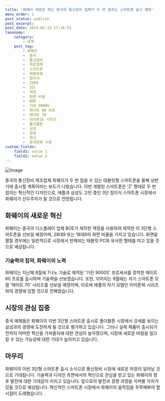```yaml
---
title: '화웨이 새로운 혁신 중국의 통신장비 업체가 두 번 접히는 스마트폰 출시 예정'
menu_order: 1
post_status: publish
post_excerpt: 
post_date: 2024-02-15 17:16:51
taxonomy:
    category:
        - 세계
    post_tag:
        - 화웨이
        -  중국
        -  통신장비
        -  제조업체
        -  스마트폰
        -  태블릿형
        -  접이식
        -  Z형태
        -  3단
        -  액정
        -  화면 비율
        -  BOE
        -  기린 9000S
        -  메이트 60 프로
        -  메이트 70
        -  아이폰16 시리즈
        -  폴더블폰
        -  삼성
        -  경쟁
        -  혁신
        -  휴대전화 시장
custom_fields:
    field1: value 1
    field2: value 2
---
```


![Image](https://imgnews.pstatic.net/image/215/2024/02/14/A202402140243_1_20240215072001335.jpg?type=w647)

중국의 통신장비 제조업체 화웨이가 두 번 접을 수 있는 태블릿형 스마트폰을 올해 상반기에 출시할 계획이라는 보도가 나왔습니다. 이번 개발된 스마트폰은 'Z' 형태로 두 번 접히는 혁신적인 디자인으로, 애플과 삼성도 고민 중인 3단 접이식 스마트폰 시장에서 화웨이가 선두주자가 될 것으로 전망됩니다.
## 화웨이의 새로운 혁신
화웨이는 중국의 디스플레이 업체 BOE가 제작한 액정을 사용하여 제작한 이 3단형 스마트폰을 선보일 예정이며, 28대9 또는 18대9의 화면 비율을 가지고 있습니다. 화면을 펼칠 경우에는 일반적으로 시장에서 판매되는 태블릿 PC와 유사한 형태를 띠고 있을 것으로 예상됩니다.
### 기술력의 집약, 화웨이의 노력
화웨이는 지난해 8월에 7나노 기술로 제작된 '기린 9000S' 프로세서를 장착한 메이트 60 프로를 출시하며 기술력을 선보였습니다. 또한, 이어지는 9월에는 차기 스마트폰 모델 '메이트 70' 시리즈를 선보일 예정이며, 이로써 애플의 차기 모델인 아이폰16 시리즈와의 경쟁에 임할 것으로 전해졌습니다.
## 시장의 관심 집중
중국 매체들은 화웨이의 이번 3단형 스마트폰 출시로 폴더블폰 시장에서 강세를 보이는 삼성과의 경쟁에 도전하게 될 것으로 평가하고 있습니다. 그러나 실제 제품이 출시되기 전까지 어떠한 혁신을 가져올지에 대한 관심이 높아졌으며, 시장에 새로운 바람을 일으킬 수 있는 가능성에 대한 기대가 높아지고 있습니다.
## 마무리
화웨이의 이번 3단형 스마트폰 출시 소식으로 통신장비 시장에 새로운 파장이 일어날 것으로 기대됩니다. 기술력과 디자인 측면에서의 혁신으로 관심을 받고 있는 화웨이의 향후 발전에 대한 기대감이 커지고 있습니다. 앞으로의 발전과 경쟁 과정을 지켜볼 가치가 있을 것으로 예상됩니다. 혁신적인 스마트폰 시장에서 화웨이의 움직임을 주목해봐야 할 시점이 도래했습니다.
